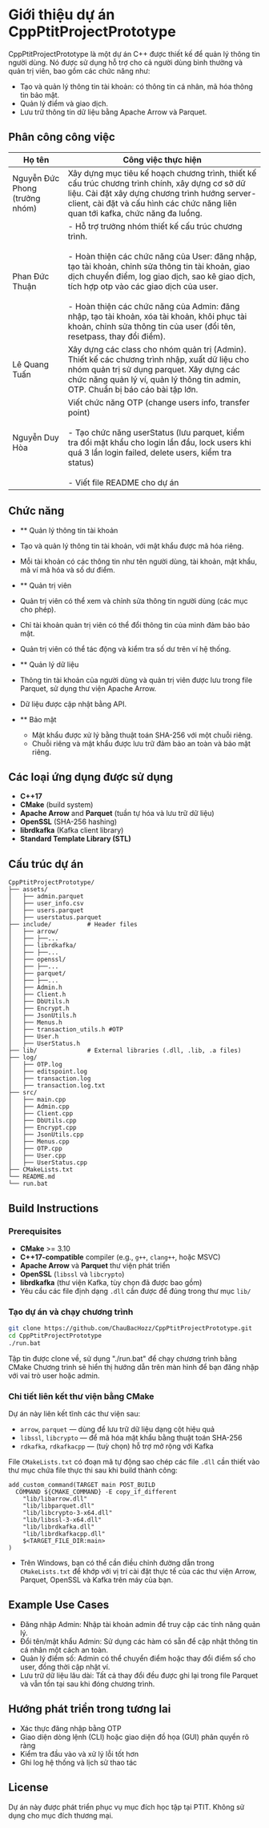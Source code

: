 # Giới thiệu dự án CppPtitProjectPrototype

CppPtitProjectPrototype là một dự án C++ được thiết kế để quản lý thông tin người dùng. Nó được sử dụng hỗ trợ cho cả người dùng bình thường và quản trị viên, bao gồm các chức năng như:
- Tạo và quản lý thông tin tài khoản: có thông tin cá nhân, mã hóa thông tin bảo mật.
- Quản lý điểm và giao dịch.
- Lưu trữ thông tin dữ liệu bằng Apache Arrow và Parquet.

## Phân công công việc
| Họ tên | Công việc thực hiện |
| --- | --- |
| Nguyễn Đức Phong (trưởng nhóm) | Xây dựng mục tiêu kế hoạch chương trình, thiết kế cấu trúc chương trình chính, xây dựng cơ sở dữ liệu. Cài đặt xây dựng chương trình hướng server-client, cài đặt và cấu hình các chức năng liên quan tới kafka, chức năng đa luồng. |
| Phan Đức Thuận | \- Hỗ trợ trưởng nhóm thiết kế cấu trúc chương trình.<br><br>\- Hoàn thiện các chức năng của User: đăng nhập, tạo tài khoản, chỉnh sửa thông tin tài khoản, giao dịch chuyển điểm, log giao dịch, sao kê giao dịch, tích hợp otp vào các giao dịch của user.<br><br>\- Hoàn thiện các chức năng của Admin: đăng nhập, tạo tài khoản, xóa tài khoản, khôi phục tài khoản, chỉnh sửa thông tin của user (đổi tên, resetpass, thay đổi điểm). |
| Lê Quang Tuấn | Xây dựng các class cho nhóm quản trị (Admin). Thiết kế các chương trình nhập, xuất dữ liệu cho nhóm quản trị sử dụng parquet. Xây dựng các chức năng quản lý ví, quản lý thông tin admin, OTP. Chuẩn bị báo cáo bài tập lớn. |
| Nguyễn Duy Hòa | Viết chức năng OTP (change users info, transfer point)<br><br>\- Tạo chức năng userStatus (lưu parquet, kiểm tra đổi mật khẩu cho login lần đầu, lock users khi quá 3 lần login failed, delete users, kiểm tra status)<br><br>\- Viết file README cho dự án |
##  Chức năng

-  ** Quản lý thông tin tài khoản
  - Tạo và quản lý thông tin tài khoản, với mật khẩu được mã hóa riêng.
  - Mỗi tài khoản có các thông tin như tên người dùng, tài khoản, mật khẩu, mã ví mã hóa và số dư điểm.


-  ** Quản trị viên
  - Quản trị viên có thể xem và chỉnh sửa thông tin người dùng (các mục cho phép).
  - Chỉ tài khoản quản trị viên có thể đổi thông tin của mình đảm bảo bảo mật.
  - Quản trị viên có thể tác động và kiểm tra số dư trên ví hệ thống.

-  ** Quản lý dữ liệu
  - Thông tin tài khoản của người dùng và quản trị viên được lưu trong file Parquet, sử dụng thư viện Apache Arrow.
  - Dữ liệu được cập nhật bằng API.

- ** Bảo mật
  - Mật khẩu được xử lý bằng thuật toán SHA-256 với một chuỗi riêng.
  - Chuỗi riêng và mật khẩu được lưu trữ đảm bảo an toàn và bảo mật riêng.

##  Các loại ứng dụng được sử dụng

- **C++17**
- **CMake** (build system)
- **Apache Arrow** and **Parquet** (tuần tự hóa và lưu trữ dữ liệu)
- **OpenSSL** (SHA-256 hashing)
- **librdkafka** (Kafka client library)
- **Standard Template Library (STL)**

##  Cấu trúc dự án

```
CppPtitProjectPrototype/
├── assets/
│   ├── admin.parquet
│   ├── user_info.csv
│   ├── users.parquet
│   ├── userstatus.parquet
├── include/          # Header files
│   ├── arrow/
│   ├── ├──...
│   ├── librdkafka/
│   ├── ├──...
│   ├── openssl/
│   ├── ├──...
│   ├── parquet/
│   ├── ├──...
│   ├── Admin.h
│   ├── Client.h
│   ├── DbUtils.h
│   ├── Encrypt.h
│   ├── JsonUtils.h
│   ├── Menus.h
│   ├── transaction_utils.h #OTP
│   ├── User.h
│   ├── UserStatus.h  
├── lib/              # External libraries (.dll, .lib, .a files)
├── log/
│   ├── OTP.log
│   ├── editspoint.log
│   ├── transaction.log
│   ├── transaction.log.txt
├── src/
│   ├── main.cpp
│   ├── Admin.cpp
│   ├── Client.cpp
│   ├── DbUtils.cpp
│   ├── Encrypt.cpp
│   ├── JsonUtils.cpp
│   ├── Menus.cpp
│   ├── OTP.cpp
│   ├── User.cpp
│   ├── UserStatus.cpp  
├── CMakeLists.txt
└── README.md
└── run.bat
```

##  Build Instructions

### Prerequisites

- **CMake** >= 3.10
- **C++17-compatible** compiler (e.g., `g++`, `clang++`, hoặc MSVC)
- **Apache Arrow** và **Parquet** thư viện phát triển
- **OpenSSL** (`libssl` và `libcrypto`)
- **librdkafka** (thư viện Kafka, tùy chọn đã được bao gồm)
- Yêu cầu các file định dạng `.dll` cần được để đúng trong thư mục `lib/`

### Tạo dự án và chạy chương trình

```bash
git clone https://github.com/ChauBacHozz/CppPtitProjectPrototype.git
cd CppPtitProjectPrototype
./run.bat
```

Tập tin được clone về, sử dụng "./run.bat" để chạy chương trình bằng CMake
Chương trình sẽ hiển thị hướng dẫn trên màn hình để bạn đăng nhập với vai trò user hoặc admin.

###  Chi tiết liên kết thư viện bằng CMake

Dự án này liên kết tĩnh các thư viện sau:

- `arrow`, `parquet` — dùng để lưu trữ dữ liệu dạng cột hiệu quả
- `libssl`, `libcrypto` — để mã hóa mật khẩu bằng thuật toán SHA-256
- `rdkafka`, `rdkafkacpp` — (tuỳ chọn) hỗ trợ mở rộng với Kafka

File `CMakeLists.txt` có đoạn mã tự động sao chép các file `.dll` cần thiết vào thư mục chứa file thực thi sau khi build thành công:

```
add_custom_command(TARGET main POST_BUILD
  COMMAND ${CMAKE_COMMAND} -E copy_if_different
    "lib/libarrow.dll"
    "lib/libparquet.dll"
    "lib/libcrypto-3-x64.dll"
    "lib/libssl-3-x64.dll"
    "lib/librdkafka.dll"
    "lib/librdkafkacpp.dll"
    $<TARGET_FILE_DIR:main>
)
```

- Trên Windows, bạn có thể cần điều chỉnh đường dẫn trong `CMakeLists.txt` để khớp với vị trí cài đặt thực tế của các thư viện Arrow, Parquet, OpenSSL và Kafka trên máy của bạn.

##  Example Use Cases

- Đăng nhập Admin: Nhập tài khoản admin để truy cập các tính năng quản lý.
- Đổi tên/mật khẩu Admin: Sử dụng các hàm có sẵn để cập nhật thông tin cá nhân một cách an toàn.
- Quản lý điểm số: Admin có thể chuyển điểm hoặc thay đổi điểm số cho user, đồng thời cập nhật ví.
- Lưu trữ dữ liệu lâu dài: Tất cả thay đổi đều được ghi lại trong file Parquet và vẫn tồn tại sau khi đóng chương trình.

##  Hướng phát triển trong tương lai

- Xác thực đăng nhập bằng OTP
- Giao diện dòng lệnh (CLI) hoặc giao diện đồ họa (GUI) phân quyền rõ ràng
- Kiểm tra đầu vào và xử lý lỗi tốt hơn
- Ghi log hệ thống và lịch sử thao tác

##  License

Dự án này được phát triển phục vụ mục đích học tập tại PTIT. Không sử dụng cho mục đích thương mại.
